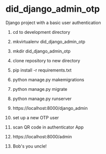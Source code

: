 # did_django_admin_otp
Django project with a basic user authentication

1) cd to development directory
2) mkvirtualenv did_django_admin_otp
3) mkdir did_django_admin_otp
4) clone repository to new directory
5) pip install -r requirements.txt
6) python manage.py makemigrations
7) python manage.py migrate
8) python manage.py runserver
9) https://localhost:8000/django_admin
10) set up a new OTP user
11) scan QR code in authenticator App
12) https://localhost:8000/admin

13) Bob's you uncle!

